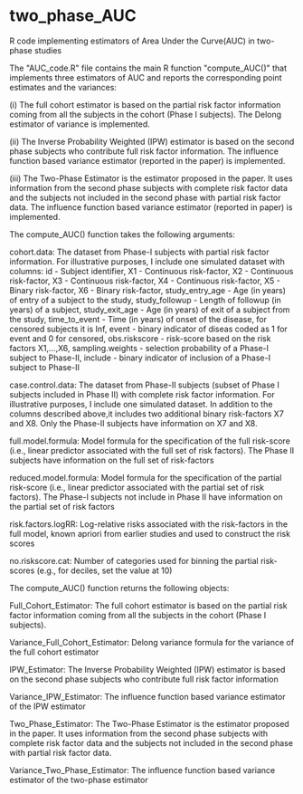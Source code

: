 # two_phase_AUC
R code implementing estimators of Area Under the Curve(AUC) in two-phase studies

The "AUC_code.R" file contains the main R function "compute_AUC()" that implements three estimators of AUC and reports the corresponding point estimates and the variances: 

(i) The full cohort estimator is based on the partial risk factor information coming from all the subjects in the cohort     (Phase I subjects). The Delong estimator of variance is implemented.

(ii) The Inverse Probability Weighted (IPW) estimator is based on the second phase subjects who contribute full risk factor information. The influence function based variance estimator (reported in the paper) is implemented.

(iii) The Two-Phase Estimator is the estimator proposed in the paper. It uses information from the second phase subjects with complete risk factor data and the subjects not included in the second phase with partial risk factor data. The influence function based variance estimator (reported in paper) is implemented.

The compute_AUC() function takes the following arguments:

cohort.data: The dataset from Phase-I subjects with partial risk factor information. For illustrative purposes, I include one simulated dataset with columns: 
                 id - Subject identifier,
                 X1 - Continuous risk-factor,
                 X2 - Continuous risk-factor,
                 X3 - Continuous risk-factor,
                 X4 - Continuous risk-factor,
                 X5 - Binary risk-factor,
                 X6 - Binary risk-factor,
                 study_entry_age - Age (in years) of entry of a subject to the study,
                 study_followup - Length of followup (in years) of a subject,
                 study_exit_age - Age (in years) of exit of a subject from the study,
                 time_to_event - Time (in years) of onset of the disease, for censored subjects it is Inf,
                 event - binary indicator of diseas coded as 1 for event and 0 for censored,
                 obs.riskscore - risk-score based on the risk factors X1,...,X6,
                 sampling.weights - selection probability of a Phase-I subject to Phase-II,
                 include - binary indicator of inclusion of a Phase-I subject to Phase-II
              
case.control.data: The dataset from Phase-II subjects (subset of Phase I subjects included in Phase II) with complete risk factor information. For illustrative purposes, I include one simulated dataset. In addition to the columns described above,it includes two additional binary risk-factors X7 and X8. Only the Phase-II subjects have information on X7 and X8.

full.model.formula: Model formula for the specification of the full risk-score (i.e., linear predictor associated with the full set of risk factors). The Phase II subjects have information on the full set of risk-factors

reduced.model.formula: Model formula for the specification of the partial risk-score (i.e., linear predictor associated with the partial set of risk factors). The Phase-I subjects not include in Phase II have information on the partial set of risk factors

risk.factors.logRR: Log-relative risks associated with the risk-factors in the full model, known apriori from earlier studies and used to construct the risk scores

no.riskscore.cat: Number of categories used for binning the partial risk-scores (e.g., for deciles, set the value at 10)

The compute_AUC() function returns the following objects:

Full_Cohort_Estimator: The full cohort estimator is based on the partial risk factor information coming from all the subjects in the cohort (Phase I subjects). 

Variance_Full_Cohort_Estimator: Delong variance formula for the variance of the full cohort estimator

IPW_Estimator: The Inverse Probability Weighted (IPW) estimator is based on the second phase subjects who contribute full risk factor information

Variance_IPW_Estimator: The influence function based variance estimator of the IPW estimator

Two_Phase_Estimator: The Two-Phase Estimator is the estimator proposed in the paper. It uses information from the second phase subjects with complete risk factor data and the subjects not included in the second phase with partial risk factor data.

Variance_Two_Phase_Estimator: The influence function based variance estimator of the two-phase estimator




  
